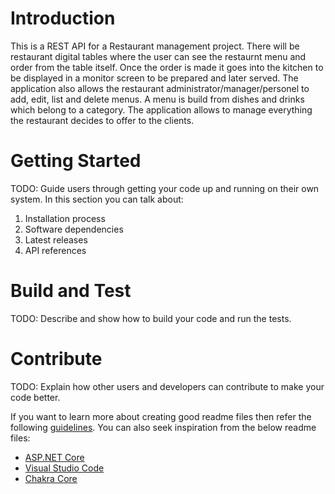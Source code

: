 # Introduction 
This is a REST API for a Restaurant management project. There will be restaurant digital tables where the user can see the restaurnt menu and order from the table itself. Once the order is made it goes into the kitchen to be displayed in a monitor screen to be prepared and later served. The application also allows the restaurant administrator/manager/personel to add, edit, list and delete menus. A menu is build from dishes and drinks which belong to a category. The application allows to manage everything the restaurant decides to offer to the clients.

# Getting Started
TODO: Guide users through getting your code up and running on their own system. In this section you can talk about:
1.	Installation process
2.	Software dependencies
3.	Latest releases
4.	API references

# Build and Test
TODO: Describe and show how to build your code and run the tests. 

# Contribute
TODO: Explain how other users and developers can contribute to make your code better. 

If you want to learn more about creating good readme files then refer the following [guidelines](https://docs.microsoft.com/en-us/azure/devops/repos/git/create-a-readme?view=azure-devops). You can also seek inspiration from the below readme files:
- [ASP.NET Core](https://github.com/aspnet/Home)
- [Visual Studio Code](https://github.com/Microsoft/vscode)
- [Chakra Core](https://github.com/Microsoft/ChakraCore)
